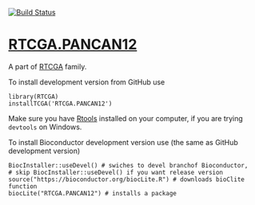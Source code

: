 [![Build Status](http://bioconductor.org/shields/build/devel/data-experiment/RTCGA.PANCAN12.svg)](http://bioconductor.org/checkResults/devel/data-experiment-LATEST/RTCGA.PANCAN12/)
# [RTCGA.PANCAN12](http://bioconductor.org/packages/RTCGA.PANCAN12/)
A part of [RTCGA](https://github.com/RTCGA) family.

To install development version from GitHub use

````{R}
library(RTCGA)
installTCGA('RTCGA.PANCAN12')
````

Make sure you have [Rtools](https://cran.r-project.org/bin/windows/Rtools/) installed on your computer, if you are trying `devtools` on Windows.

To install Bioconductor development version use (the same as GitHub development version)

````{R}
BiocInstaller::useDevel() # swiches to devel branchof Bioconductor, 
# skip BiocInstaller::useDevel() if you want release version
source("https://bioconductor.org/biocLite.R") # downloads bioClite function
biocLite("RTCGA.PANCAN12") # installs a package
````

